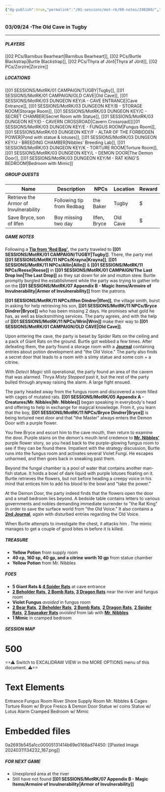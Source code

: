 ```yaml
---
{"dg-publish":true,"permalink":"/01-sessions/mot-rk/00-notes/240309/","tags":["Interlopers"]}
---
```



### 03/09/24 -The Old Cave in Tugby
---
##### PLAYERS
[[02 PCs/Barnibus Bearheart\|Barnibus Bearheart]], [[02 PCs/Burtle Blackstrap\|Burtle Blackstrap]], [[02 PCs/Thyra af Jörð\|Thyra af Jörð]], [[02 PCs/Zorzire\|Zorzire]] 

##### LOCATIONS

[[01 SESSIONS/MotRK/01 CAMPAIGN/TUGBY\|Tugby]], [[01 SESSIONS/MotRK/01 CAMPAIGN/OLD CAVE\|Old Cave]], [[01 SESSIONS/MotRK/03 DUNGEON KEY/A - CAVE ENTRANCE\|Cave Entrance]], [[01 SESSIONS/MotRK/03 DUNGEON KEY/B - STORAGE ROOM\|Storage Room]], [[01 SESSIONS/MotRK/03 DUNGEON KEY/C - SECRET CHAMBER\|Secret Room with Statue]], [[01 SESSIONS/MotRK/03 DUNGEON KEY/D - CAVERN CROSSROAD\|Cavern Crossroad]][[01 SESSIONS/MotRK/03 DUNGEON KEY/E - FUNGUS ROOM\|Fungus Room]], [[01 SESSIONS/MotRK/03 DUNGEON KEY/F - ALTAR OF THE FORBIDDEN POWER\|Pond with statue & lotuses]], [[01 SESSIONS/MotRK/03 DUNGEON KEY/J - BREEDING CHAMBER\|Nibbles' Breeding Lab]], [[01 SESSIONS/MotRK/03 DUNGEON KEY/K - TORTURE ROOM\|Torture Room]], [[01 SESSIONS/MotRK/03 DUNGEON KEY/L - DEMON DOOR\|The Demon Door]], [[01 SESSIONS/MotRK/03 DUNGEON KEY/M - RAT KING'S BEDROOM\|Bedroom with Mimic]]         

##### GROUP QUESTS

| Name                                  | Description               | NPCs         | Location | Reward |
| ------------------------------------- | ------------------------- | ------------ | -------- | ------ |
| Retrieve the Armor of Invulnerability | Following tip from Redbag | the Baker    | Tugby    | $      |
| Save Bryce, son of Ilfen              | Boy missing two day       | Ilfen, Bryce | Old Cave | $       |

##### GAME NOTES 

Following a **[Tip from 'Red Bag'](https://imgur.com/cJHBnnH)**, the party traveled to **[[01 SESSIONS/MotRK/01 CAMPAIGN/TUGBY\|Tugby]]**. There, the party met **[[01 SESSIONS/MotRK/11 NPCs/Krayna\|Krayna]]**, **[[01 SESSIONS/MotRK/11 NPCs/Allin\|Allin]]** & **[[01 SESSIONS/MotRK/11 NPCs/Reese\|Reese]]** in **[[01 SESSIONS/MotRK/01 CAMPAIGN/The Last Drop Inn\|The Last Drop]]** as they sat down for ale and mutton stew.  Burtle promptly burgled the establishment while the party was trying to gather info on the **[[01 SESSIONS/MotRK/07 Appendix B - Magic Items/Armoire of Invulnerability\|Armor of Invulnerability]]** from the patrons.   

**[[01 SESSIONS/MotRK/11 NPCs/Ilfen Dindrer\|Ilfen]]**, the village smith, burst in asking for help retrieving his son, **[[01 SESSIONS/MotRK/11 NPCs/Bryce Dindrer\|Bryce]]** who has been missing 2 days.  He promises what gold he has, as well as blacksmithing services.  The party agrees, and with the help of **[[01 SESSIONS/MotRK/11 NPCs/Wrin\|Wrin]]** make their way to **[[01 SESSIONS/MotRK/01 CAMPAIGN/OLD CAVE\|Old Cave]]**.

Upon entering the cave, the party is beset by Spider Rats on the ceiling and a pack of Giant Rats on the ground.  Burtle got webbed a few times.  After defeating them, the party found a storage room with a **[Journal](https://imgur.com/hT2NuPI)** containing entries about potion development and "the Old Voice."  The party also finds a secret door that leads to a room with a slimy statue and some coin + a citrine.

With _Detect Magic_ still operational, the party found an area of the cavern that was alarmed.  Thrya _Misty Stepped_ past it, but the rest of the party bulled through anyway raising the alarm.  A large fight ensued.  

The party headed away from the fungus room and discovered a room filled with cages of mutated rats.  **[[01 SESSIONS/MotRK/05 Appendix A - Creatures/Mr. Nibbles\|Mr. Nibbles]]** began speaking in everybody's head and offering to help in exchange for magical knowledge.  From it, you learn that the boy, **[[01 SESSIONS/MotRK/11 NPCs/Bryce Dindrer\|Bryce]]** is being tortured next door and that "the Master" always enters the Demon Door with a purple flower.

You free Bryce and escort him to the cave mouth, then return to examine the door.  Purple stains on the demon's mouth lend credence to **[Mr. Nibbles'](https://imgur.com/1tNiAnW)** purple flower story, so you head back to the purple-glowing fungus room to see if they can be found there.  Impatient with the strategy discussion, Burtle runs into the fungus room and activates several Violet Fungi.  He escapes unharmed, and then goes back in sneaking past them.

Beyond the fungal chamber is a pool of water that contains another man-fish statue.  It holds a bowl of dark liquid with purple lotuses floating on it.  Burtle retrieves the flowers, but not before heading a creepy voice in his mind that entices him to add his blood to the bowl and "take the power."

At the Demon Door, the party indeed finds that the flowers open the door and a small bedroom lies beyond.  A bedside table contains letters to various governments and nobles demanding immediate surrender to "the Rat King" in order to save the surface world from "the Old Voice."  It also contains a **[2nd Journal](https://imgur.com/HjU9B2g)**, again with disturbed entries regarding the Old Voice.

When Burtle attempts to investigate the chest, it attacks him .  The mimic manages to get a couple of good bites in before it is killed.

##### TREASURE
- **Yellow Potion** from supply room
- **40 cp, 160 sp, 40 gp, and a citrine worth 10 gp**  from statue chamber
- **Yellow Potion** from Mr. Nibbles

##### FOES

 - **5 Giant Rats & [4 Spider Rats](https://imgur.com/ETuyMao)** at cave entrance
 - **[2 Beholder Rats](https://imgur.com/CkPTS2o), [2 Bomb Rats](https://imgur.com/4kwvmAe),  [3 Dragon Rats](https://imgur.com/oyZUh78)** near the river and fungus room
 - **Violet Fungus** *avoided* in fungus room 
 - **[2 Bear Rats](https://imgur.com/eFC8mc3)**, **[2 Beholder Rats](https://imgur.com/CkPTS2o)**, **[2 Bomb Rats](https://imgur.com/4kwvmAe)**, **[2 Dragon Rats](https://imgur.com/oyZUh78)**, **[2 Spider Rats](https://imgur.com/ETuyMao)**, **[2 Squeaker Rats](https://imgur.com/sHi9IWd)** *avoided* from lab with **[Mr. Nibbles](https://imgur.com/1tNiAnW)** 
 - **1 Mimic** in cramped bedroom

##### SESSION MAP

<div class="transclusion internal-embed is-loaded"><div class="markdown-embed">

<div class="markdown-embed-title">

# 500

</div>



==⚠  Switch to EXCALIDRAW VIEW in the MORE OPTIONS menu of this document. ⚠==


# Text Elements
Entrance 
Fungus
Room 
River
Shore 
Supply
Room 
Mr. Nibbles
& Cages 
Torture
Room w/
Bryce 
Fresco
&
Demon
Door 
Statue
w/ coins 
Statue
w/ Lotus 
Alarm 
Cramped Bedroom
w/ Mimic 
# Embedded files
0a2693b545a1cc00005131414b69e0168ad74450: [[Pasted Image 20240311134232_167.png]]



</div></div>


##### FOR NEXT GAME
- Unexplored area at the river 
- Still have not found **[[01 SESSIONS/MotRK/07 Appendix B - Magic Items/Armoire of Invulnerability\|Armor of Invulnerability]]**